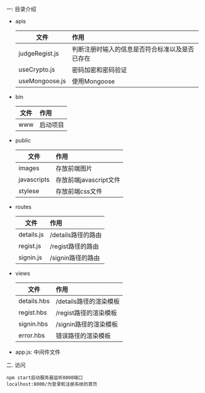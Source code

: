 一: 目录介绍
* apis

  | 文件             | 作用                      |
  | -------------- | :---------------------- |
  | judgeRegist.js | 判断注册时输入的信息是否符合标准以及是否已存在 |
  | useCrypto.js   | 密码加密和密码验证               |
  | useMongoose.js | 使用Mongoose              |

* bin

  | 文件   | 作用   |
  | ---- | :--- |
  | www  | 启动项目 |

* public

  | 文件          | 作用               |
  | ----------- | :--------------- |
  | images      | 存放前端图片           |
  | javascripts | 存放前端javascript文件 |
  | stylese     | 存放前端css文件        |

* routes

  | 文件         | 作用            |
  | ---------- | :------------ |
  | details.js | /details路径的路由 |
  | regist.js  | /regist路径的路由  |
  | signin.js  | /signin路径的路由  |

* views

  | 文件          | 作用              |
  | ----------- | :-------------- |
  | details.hbs | /details路径的渲染模板 |
  | regist.hbs  | /regist路径的渲染模板  |
  | signin.hbs  | /signin路径的渲染模板  |
  | error.hbs   | 错误路径的渲染模板       |

* app.js: 中间件文件

二. 访问
```
npm start启动服务器监听8000端口
localhost:8000/为登录和注册系统的首页
```





